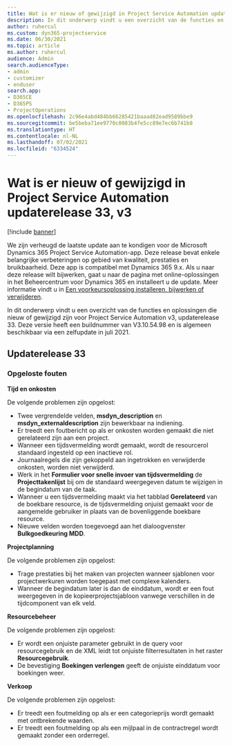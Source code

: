 ```yaml
---
title: Wat is er nieuw of gewijzigd in Project Service Automation updaterelease 33, v3
description: In dit onderwerp vindt u een overzicht van de functies en oplossingen die beschikbaar zijn voor Project Service Automation updaterelease 33, v3.
author: ruhercul
ms.custom: dyn365-projectservice
ms.date: 06/30/2021
ms.topic: article
ms.author: ruhercul
audience: Admin
search.audienceType:
- admin
- customizer
- enduser
search.app:
- D365CE
- D365PS
- ProjectOperations
ms.openlocfilehash: 2c96e4abd484bb66285421baaad82ead9589bbe9
ms.sourcegitcommit: be5beba71ee9770c0083b4fe5cc89e7ec6b741b8
ms.translationtype: HT
ms.contentlocale: nl-NL
ms.lasthandoff: 07/02/2021
ms.locfileid: "6334524"
---
```

# <a name="whats-new-or-changed-in-project-service-automation-update-release-33-v3"></a>Wat is er nieuw of gewijzigd in Project Service Automation updaterelease 33, v3

[!include [banner](../includes/psa-now-project-operations.md)]

We zijn verheugd de laatste update aan te kondigen voor de Microsoft Dynamics 365 Project Service Automation-app. Deze release bevat enkele belangrijke verbeteringen op gebied van kwaliteit, prestaties en bruikbaarheid. Deze app is compatibel met Dynamics 365 9.x. Als u naar deze release wilt bijwerken, gaat u naar de pagina met online-oplossingen in het Beheercentrum voor Dynamics 365 en installeert u de update. Meer informatie vindt u in [Een voorkeursoplossing installeren, bijwerken of verwijderen](/power-platform/admin/install-remove-preferred-solution).

In dit onderwerp vindt u een overzicht van de functies en oplossingen die nieuw of gewijzigd zijn voor Project Service Automation v3, updaterelease 33. Deze versie heeft een buildnummer van V3.10.54.98 en is algemeen beschikbaar via een zelfupdate in juli 2021.

## <a name="update-release-33"></a>Updaterelease 33

### <a name="bug-fixes"></a>Opgeloste fouten

**Tijd en onkosten**

De volgende problemen zijn opgelost:

- Twee vergrendelde velden, **msdyn_description** en **msdyn_externaldescription** zijn bewerkbaar na indiening.
- Er treedt een foutbericht op als er onkosten worden gemaakt die niet gerelateerd zijn aan een project.
- Wanneer een tijdsvermelding wordt gemaakt, wordt de resourcerol standaard ingesteld op een inactieve rol.
- Journaalregels die zijn gekoppeld aan ingetrokken en verwijderde onkosten, worden niet verwijderd.
- Werk in het **Formulier voor snelle invoer van tijdsvermelding** de **Projecttakenlijst** bij om de standaard weergegeven datum te wijzigen in de begindatum van de taak.
- Wanneer u een tijdsvermelding maakt via het tabblad **Gerelateerd** van de boekbare resource, is de tijdsvermelding onjuist gemaakt voor de aangemelde gebruiker in plaats van de bovenliggende boekbare resource.
- Nieuwe velden worden toegevoegd aan het dialoogvenster **Bulkgoedkeuring MDD**.

**Projectplanning**

De volgende problemen zijn opgelost:
- Trage prestaties bij het maken van projecten wanneer sjablonen voor projectwerkuren worden toegepast met complexe kalenders.
- Wanneer de begindatum later is dan de einddatum, wordt er een fout weergegeven in de kopieerprojectsjabloon vanwege verschillen in de tijdcomponent van elk veld.

**Resourcebeheer**

De volgende problemen zijn opgelost:
- Er wordt een onjuiste parameter gebruikt in de query voor resourcegebruik en de XML leidt tot onjuiste filterresultaten in het raster **Resourcegebruik**.
- De bevestiging **Boekingen verlengen** geeft de onjuiste einddatum voor boekingen weer.

**Verkoop**

De volgende problemen zijn opgelost:
- Er treedt een foutmelding op als er een categorieprijs wordt gemaakt met ontbrekende waarden.
- Er treedt een foutmelding op als een mijlpaal in de contractregel wordt gemaakt zonder een orderregel.
